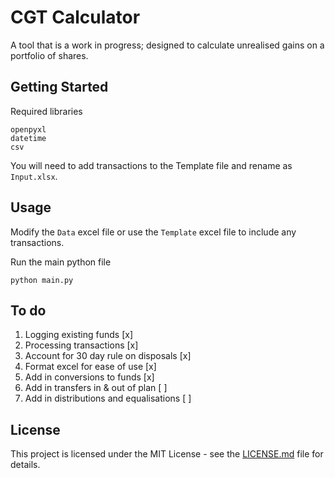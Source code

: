 # CGT Calculator
A tool that is a work in progress; designed to calculate unrealised gains on a portfolio of shares.

## Getting Started
Required libraries
```
openpyxl
datetime
csv
```

You will need to add transactions to the Template file and rename as `Input.xlsx`.

## Usage
Modify the `Data` excel file or use the `Template` excel file to include any transactions.

Run the main python file
```
python main.py
```

## To do
1. Logging existing funds [x]
2. Processing transactions [x]
3. Account for 30 day rule on disposals [x]
4. Format excel for ease of use [x]
5. Add in conversions to funds [x]
6. Add in transfers in & out of plan [ ]
7. Add in distributions and equalisations [ ]

## License
This project is licensed under the MIT License - see the [LICENSE.md](https://github.com/Mooseymax/CGT_Calculator/blob/master/LICENSE) file for details.
